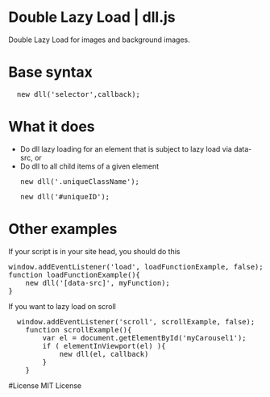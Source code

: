 # Double Lazy Load | dll.js
Double Lazy Load for images and background images.

# Base syntax
<pre>  new dll('selector',callback);</pre>
	
# What it does
* Do dll lazy loading for an element that is subject to lazy load via data-src, or
* Do dll to all child items of a given element
  <pre>new dll('.uniqueClassName');</pre>
  <pre>new dll('#uniqueID');</pre>
    
# Other examples
If your script is in your site head, you should do this
<pre>
window.addEventListener('load', loadFunctionExample, false);
function loadFunctionExample(){
	new dll('[data-src]', myFunction);
}
</pre>

If you want to lazy load on scroll
<pre>
  window.addEventListener('scroll', scrollExample, false);
	function scrollExample(){
		var el = document.getElementById('myCarousel1');
		if ( elementInViewport(el) ){
			new dll(el, callback)
		}
	}
</pre>	
#License
MIT License
